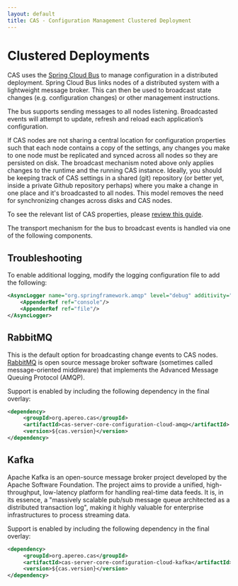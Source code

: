 ```yaml
---
layout: default
title: CAS - Configuration Management Clustered Deployment
---
```


# Clustered Deployments

CAS uses the [Spring Cloud Bus](http://cloud.spring.io/spring-cloud-static/spring-cloud.html) 
to manage configuration in a distributed deployment. Spring Cloud Bus links nodes of a 
distributed system with a lightweight message broker. This can then be used to broadcast state 
changes (e.g. configuration changes) or other management instructions.

The bus supports sending messages to all nodes listening.
Broadcasted events will attempt to update, refresh and 
reload each application’s configuration.

If CAS nodes are not sharing a central location for configuration properties such that each 
node contains a copy of the settings, any changes you make to one node must be replicated and 
synced across all nodes so they are persisted on disk. The broadcast mechanism noted above only 
applies changes to the runtime and the running CAS instance. Ideally, you should be keeping track 
of CAS settings in a shared (git) repository (or better yet, inside a private Github repository perhaps) 
where you make a change in one place and it's broadcasted to all nodes. This model removes the need for 
synchronizing changes across disks and CAS nodes.  

To see the relevant list of CAS properties, please [review this guide](Configuration-Properties.html#configuration-storage).

The transport mechanism for the bus to broadcast events is handled via one of the following components.

## Troubleshooting

To enable additional logging, modify the logging configuration file to add the following:

```xml
<AsyncLogger name="org.springframework.amqp" level="debug" additivity="false">
    <AppenderRef ref="console"/>
    <AppenderRef ref="file"/>
</AsyncLogger>
```

## RabbitMQ

This is the default option for broadcasting change events to CAS nodes. 
[RabbitMQ](https://www.rabbitmq.com/) is open source message broker 
software (sometimes called message-oriented middleware) that implements 
the Advanced Message Queuing Protocol (AMQP).

Support is enabled by including the following dependency in the final overlay:

```xml
<dependency>
     <groupId>org.apereo.cas</groupId>
     <artifactId>cas-server-core-configuration-cloud-amqp</artifactId>
     <version>${cas.version}</version>
</dependency>
```

## Kafka

Apache Kafka is an open-source message broker project developed by the Apache Software Foundation. 
The project aims to provide a unified, high-throughput, low-latency platform for handling real-time data feeds. 
It is, in its essence, a "massively scalable pub/sub message queue architected as a distributed transaction log",
making it highly valuable for enterprise infrastructures to process streaming data.

Support is enabled by including the following dependency in the final overlay:

```xml
<dependency>
     <groupId>org.apereo.cas</groupId>
     <artifactId>cas-server-core-configuration-cloud-kafka</artifactId>
     <version>${cas.version}</version>
</dependency>
```
